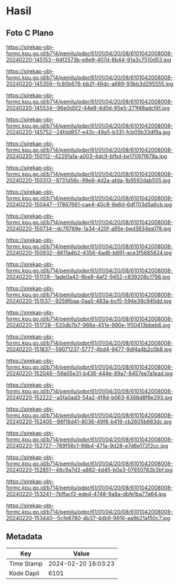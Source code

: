 # Hasil

## Foto C Plano

https://sirekap-obj-formc.kpu.go.id/b714/pemilu/pdpr/61/01/04/20/08/6101042008008-20240220-145153--64f2573b-e8e9-407d-8b44-91a3c7510d53.jpg

https://sirekap-obj-formc.kpu.go.id/b714/pemilu/pdpr/61/01/04/20/08/6101042008008-20240220-145359--fc80b676-bb2f-46dc-a689-93bb3d295555.jpg

https://sirekap-obj-formc.kpu.go.id/b714/pemilu/pdpr/61/01/04/20/08/6101042008008-20240220-145534--96e0d5f2-44e8-4d0d-95e5-271f48adcf4f.jpg

https://sirekap-obj-formc.kpu.go.id/b714/pemilu/pdpr/61/01/04/20/08/6101042008008-20240220-145752--24fdd857-e43c-49a5-b331-fcb05b33df9a.jpg

https://sirekap-obj-formc.kpu.go.id/b714/pemilu/pdpr/61/01/04/20/08/6101042008008-20240220-150112--42291a1a-a003-4dc9-bfbd-be17097f678a.jpg

https://sirekap-obj-formc.kpu.go.id/b714/pemilu/pdpr/61/01/04/20/08/6101042008008-20240220-150313--9731d56c-99e8-4d2a-afda-1b9592dab505.jpg

https://sirekap-obj-formc.kpu.go.id/b714/pemilu/pdpr/61/01/04/20/08/6101042008008-20240220-150447--17867661-cae4-40c8-8e6d-6df703d5a6cb.jpg

https://sirekap-obj-formc.kpu.go.id/b714/pemilu/pdpr/61/01/04/20/08/6101042008008-20240220-150734--dc79769e-1a34-420f-a95e-bed3634ea178.jpg

https://sirekap-obj-formc.kpu.go.id/b714/pemilu/pdpr/61/01/04/20/08/6101042008008-20240220-150932--8611a4b2-4356-4ad6-b891-ace3f5885824.jpg

https://sirekap-obj-formc.kpu.go.id/b714/pemilu/pdpr/61/01/04/20/08/6101042008008-20240220-151128--1ade0a42-9be8-4af2-9452-c839208c1798.jpg

https://sirekap-obj-formc.kpu.go.id/b714/pemilu/pdpr/61/01/04/20/08/6101042008008-20240220-151537--9259fbaa-0aa5-483a-bcf5-594e38c945dd.jpg

https://sirekap-obj-formc.kpu.go.id/b714/pemilu/pdpr/61/01/04/20/08/6101042008008-20240220-151728--533db7b7-966e-451e-990e-1f50413bbeb6.jpg

https://sirekap-obj-formc.kpu.go.id/b714/pemilu/pdpr/61/01/04/20/08/6101042008008-20240220-151837--59071237-5777-4bd4-9477-9df4a4b2c0b8.jpg

https://sirekap-obj-formc.kpu.go.id/b714/pemilu/pdpr/61/01/04/20/08/6101042008008-20240220-152048--59a05e31-b436-444e-89a7-6457ee7a1ead.jpg

https://sirekap-obj-formc.kpu.go.id/b714/pemilu/pdpr/61/01/04/20/08/6101042008008-20240220-152222--a5fa0ad3-54a2-4f8d-b063-6368d8f6e293.jpg

https://sirekap-obj-formc.kpu.go.id/b714/pemilu/pdpr/61/01/04/20/08/6101042008008-20240220-152405--96f18d41-8036-49f8-b419-cb2605b663dc.jpg

https://sirekap-obj-formc.kpu.go.id/b714/pemilu/pdpr/61/01/04/20/08/6101042008008-20240220-152727--789f56c1-98b4-471a-9d28-e7d6e172f2cc.jpg

https://sirekap-obj-formc.kpu.go.id/b714/pemilu/pdpr/61/01/04/20/08/6101042008008-20240220-152851--48c9a7d3-a882-4d45-b0a3-07850782b3bf.jpg

https://sirekap-obj-formc.kpu.go.id/b714/pemilu/pdpr/61/01/04/20/08/6101042008008-20240220-153241--7bffacf2-eded-4748-9a8a-dbfe1ba77a64.jpg

https://sirekap-obj-formc.kpu.go.id/b714/pemilu/pdpr/61/01/04/20/08/6101042008008-20240220-153440--5cfe8780-4b37-4db9-9916-aa9b21a150c7.jpg


## Metadata

| Key        | Value               |
| ---------- | ------------------- |
| Time Stamp | 2024-02-20 16:03:23 |
| Kode Dapil | 6101                |




